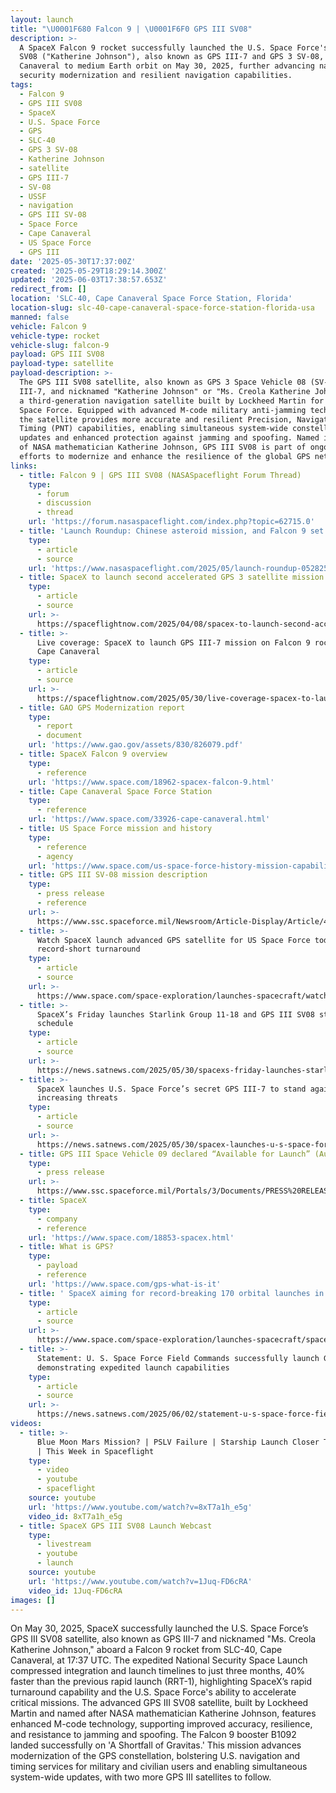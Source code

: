 ```yaml
---
layout: launch
title: "\U0001F680 Falcon 9 | \U0001F6F0 GPS III SV08"
description: >-
  A SpaceX Falcon 9 rocket successfully launched the U.S. Space Force's GPS III
  SV08 ("Katherine Johnson"), also known as GPS III-7 and GPS 3 SV-08, from Cape
  Canaveral to medium Earth orbit on May 30, 2025, further advancing national
  security modernization and resilient navigation capabilities.
tags:
  - Falcon 9
  - GPS III SV08
  - SpaceX
  - U.S. Space Force
  - GPS
  - SLC-40
  - GPS 3 SV-08
  - Katherine Johnson
  - satellite
  - GPS III-7
  - SV-08
  - USSF
  - navigation
  - GPS III SV-08
  - Space Force
  - Cape Canaveral
  - US Space Force
  - GPS III
date: '2025-05-30T17:37:00Z'
created: '2025-05-29T18:29:14.300Z'
updated: '2025-06-03T17:38:57.653Z'
redirect_from: []
location: 'SLC-40, Cape Canaveral Space Force Station, Florida'
location-slug: slc-40-cape-canaveral-space-force-station-florida-usa
manned: false
vehicle: Falcon 9
vehicle-type: rocket
vehicle-slug: falcon-9
payload: GPS III SV08
payload-type: satellite
payload-description: >-
  The GPS III SV08 satellite, also known as GPS 3 Space Vehicle 08 (SV-08), GPS
  III-7, and nicknamed "Katherine Johnson" or "Ms. Creola Katherine Johnson," is
  a third-generation navigation satellite built by Lockheed Martin for the U.S.
  Space Force. Equipped with advanced M-code military anti-jamming technology,
  the satellite provides more accurate and resilient Precision, Navigation, and
  Timing (PNT) capabilities, enabling simultaneous system-wide constellation
  updates and enhanced protection against jamming and spoofing. Named in honor
  of NASA mathematician Katherine Johnson, GPS III SV08 is part of ongoing
  efforts to modernize and enhance the resilience of the global GPS network.
links:
  - title: Falcon 9 | GPS III SV08 (NASASpaceflight Forum Thread)
    type:
      - forum
      - discussion
      - thread
    url: 'https://forum.nasaspaceflight.com/index.php?topic=62715.0'
  - title: 'Launch Roundup: Chinese asteroid mission, and Falcon 9 set to launch'
    type:
      - article
      - source
    url: 'https://www.nasaspaceflight.com/2025/05/launch-roundup-052825/'
  - title: SpaceX to launch second accelerated GPS 3 satellite mission in late May
    type:
      - article
      - source
    url: >-
      https://spaceflightnow.com/2025/04/08/spacex-to-launch-second-accelerated-gps-3-satellite-mission-in-late-may/
  - title: >-
      Live coverage: SpaceX to launch GPS III-7 mission on Falcon 9 rocket from
      Cape Canaveral
    type:
      - article
      - source
    url: >-
      https://spaceflightnow.com/2025/05/30/live-coverage-spacex-to-launch-gps-iii-7-mission-on-falcon-9-rocket-from-cape-canaveral/
  - title: GAO GPS Modernization report
    type:
      - report
      - document
    url: 'https://www.gao.gov/assets/830/826079.pdf'
  - title: SpaceX Falcon 9 overview
    type:
      - reference
    url: 'https://www.space.com/18962-spacex-falcon-9.html'
  - title: Cape Canaveral Space Force Station
    type:
      - reference
    url: 'https://www.space.com/33926-cape-canaveral.html'
  - title: US Space Force mission and history
    type:
      - reference
      - agency
    url: 'https://www.space.com/us-space-force-history-mission-capabilities'
  - title: GPS III SV-08 mission description
    type:
      - press release
      - reference
    url: >-
      https://www.ssc.spaceforce.mil/Newsroom/Article-Display/Article/4147205/us-space-force-field-commands-announce-accelerated-gps-iii-mission-to-enhance-w#:~:text=%E2%80%9CThe%20launch%20and%20spacecraft%20teams,readiness%20of%20Joint%20Forces%20operations.
  - title: >-
      Watch SpaceX launch advanced GPS satellite for US Space Force today in
      record-short turnaround
    type:
      - article
      - source
    url: >-
      https://www.space.com/space-exploration/launches-spacecraft/watch-spacex-launch-advanced-gps-satellite-for-us-space-force-today-in-record-short-turnaround
  - title: >-
      SpaceX’s Friday launches Starlink Group 11-18 and GPS III SV08 still on
      schedule
    type:
      - article
      - source
    url: >-
      https://news.satnews.com/2025/05/30/spacexs-friday-launches-starlink-group-11-18-and-gps-iii-sv08-still-on-schedule/
  - title: >-
      SpaceX launches U.S. Space Force’s secret GPS III-7 to stand against
      increasing threats
    type:
      - article
      - source
    url: >-
      https://news.satnews.com/2025/05/30/spacex-launches-u-s-space-forces-secret-gps-iii-7-to-stand-against-increasing-threats/
  - title: GPS III Space Vehicle 09 declared “Available for Launch” (August 2022)
    type:
      - press release
    url: >-
      https://www.ssc.spaceforce.mil/Portals/3/Documents/PRESS%20RELEASES/GPS%20III%20Space%20Vehicle%2009%20declared%20%E2%80%9CAvailable%20for%20Launch%E2%80%9D.pdf?ver=JI0soAFzUL1p41K7J0P73A==
  - title: SpaceX
    type:
      - company
      - reference
    url: 'https://www.space.com/18853-spacex.html'
  - title: What is GPS?
    type:
      - payload
      - reference
    url: 'https://www.space.com/gps-what-is-it'
  - title: ' SpaceX aiming for record-breaking 170 orbital launches in 2025 '
    type:
      - article
      - source
    url: >-
      https://www.space.com/space-exploration/launches-spacecraft/spacex-aiming-for-record-breaking-170-orbital-launches-in-2025
  - title: >-
      Statement: U. S. Space Force Field Commands successfully launch GPS III,
      demonstrating expedited launch capabilities
    type:
      - article
      - source
    url: >-
      https://news.satnews.com/2025/06/02/statement-u-s-space-force-field-commands-successfully-launch-gps-iii-demonstrating-expedited-launch-capabilities/
videos:
  - title: >-
      Blue Moon Mars Mission? | PSLV Failure | Starship Launch Closer Than Ever
      | This Week in Spaceflight
    type:
      - video
      - youtube
      - spaceflight
    source: youtube
    url: 'https://www.youtube.com/watch?v=8xT7a1h_e5g'
    video_id: 8xT7a1h_e5g
  - title: SpaceX GPS III SV08 Launch Webcast
    type:
      - livestream
      - youtube
      - launch
    source: youtube
    url: 'https://www.youtube.com/watch?v=1Juq-FD6cRA'
    video_id: 1Juq-FD6cRA
images: []
---
```

On May 30, 2025, SpaceX successfully launched the U.S. Space Force’s GPS III SV08 satellite, also known as GPS III-7 and nicknamed "Ms. Creola Katherine Johnson," aboard a Falcon 9 rocket from SLC-40, Cape Canaveral, at 17:37 UTC. The expedited National Security Space Launch compressed integration and launch timelines to just three months, 40% faster than the previous rapid launch (RRT-1), highlighting SpaceX’s rapid turnaround capability and the U.S. Space Force's ability to accelerate critical missions. The advanced GPS III SV08 satellite, built by Lockheed Martin and named after NASA mathematician Katherine Johnson, features enhanced M-code technology, supporting improved accuracy, resilience, and resistance to jamming and spoofing. The Falcon 9 booster B1092 landed successfully on 'A Shortfall of Gravitas.' This mission advances modernization of the GPS constellation, bolstering U.S. navigation and timing services for military and civilian users and enabling simultaneous system-wide updates, with two more GPS III satellites to follow.
